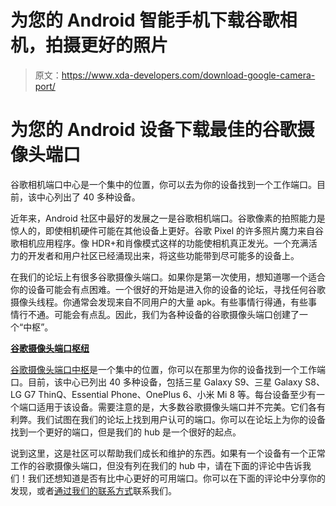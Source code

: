 # 为您的 Android 智能手机下载谷歌相机，拍摄更好的照片

> 原文：<https://www.xda-developers.com/download-google-camera-port/>

# 为您的 Android 设备下载最佳的谷歌摄像头端口

谷歌相机端口中心是一个集中的位置，你可以去为你的设备找到一个工作端口。目前，该中心列出了 40 多种设备。

近年来，Android 社区中最好的发展之一是谷歌相机端口。谷歌像素的拍照能力是惊人的，即使相机硬件可能在其他设备上更好。谷歌 Pixel 的许多照片魔力来自谷歌相机应用程序。像 HDR+和肖像模式这样的功能使相机真正发光。一个充满活力的开发者和用户社区已经涌现出来，将这些功能带到尽可能多的设备上。

在我们的论坛上有很多谷歌摄像头端口。如果你是第一次使用，想知道哪一个适合你的设备可能会有点困难。一个很好的开始是进入你的设备的论坛，寻找任何谷歌摄像头线程。你通常会发现来自不同用户的大量 apk。有些事情行得通，有些事情行不通。可能会有点乱。因此，我们为各种设备的谷歌摄像头端口创建了一个“中枢”。

[**谷歌摄像头端口枢纽**](https://www.xda-developers.com/google-camera-port-hub/)

[谷歌摄像头端口中枢](https://www.xda-developers.com/google-camera-port-hub/)是一个集中的位置，你可以在那里为你的设备找到一个工作端口。目前，该中心已列出 40 多种设备，包括三星 Galaxy S9、三星 Galaxy S8、LG G7 ThinQ、Essential Phone、OnePlus 6、小米 Mi 8 等。每台设备至少有一个端口适用于该设备。需要注意的是，大多数谷歌摄像头端口并不完美。它们各有利弊。我们试图在我们的论坛上找到用户认可的端口。你可以在论坛上为你的设备找到一个更好的端口，但是我们的 hub 是一个很好的起点。

说到这里，这是社区可以帮助我们成长和维护的东西。如果有一个设备有一个正常工作的谷歌摄像头端口，但没有列在我们的 hub 中，请在下面的评论中告诉我们！我们还想知道是否有比中心更好的可用端口。你可以在下面的评论中分享你的发现，或者[通过我们的联系方式](https://www.xda-developers.com/tip-us/)联系我们。